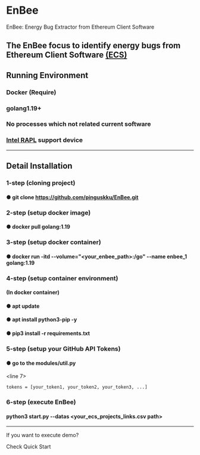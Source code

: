 # EnBee
EnBee: Energy Bug Extractor from Ethereum Client Software

The EnBee focus to identify energy bugs from Ethereum Client Software [(ECS)](https://ethereum.org/en/developers/docs/nodes-and-clients/)
---
## Running Environment
### Docker (Require)
### golang1.19+
### No processes which not related current software
### [Intel RAPL](https://web.eece.maine.edu/~vweaver/projects/rapl/) support device
---
## Detail Installation
### 1-step (cloning project)
#### ● git clone https://github.com/pinguskku/EnBee.git
### 2-step (setup docker image)
#### ● docker pull golang:1.19
### 3-step (setup docker container)
#### ● docker run -itd --volume="<your_enbee_path>:/go" --name enbee_1 golang:1.19
### 4-step (setup container environment)
#### (In docker container)
#### ● apt update
#### ● apt install python3-pip -y
#### ● pip3 install -r requirements.txt
### 5-step (setup your GitHub API Tokens)
#### ● go to the modules/util.py
<line 7>
```
tokens = [your_token1, your_token2, your_token3, ...]
```
### 6-step (execute EnBee)
#### python3 start.py --datas <your_ecs_projects_links.csv path>
---
If you want to execute demo? 

Check
Quick Start




